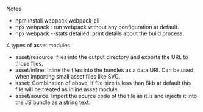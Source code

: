 Notes
- npm install webpack webpack-cli
- npx webpack : run webpack without any configuration at default.
- npx webpack --stats detailed: print details about the build process.

4 types of asset modules
- asset/resource: files into the output directory and exports the URL to those files.
- asset/inline: inline the files into the bundles as a data URI. Can be used when importing small asset files like SVG.
- asset: Combination of above, if file size is less than 8kb at default this file will be treated as inline asset module.
- asset/source: Import the source code of the file as it is and injects it into the JS bundle as a string text.